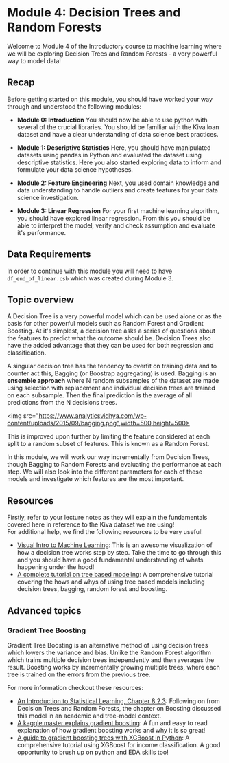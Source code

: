 Module 4: Decision Trees and Random Forests
======

Welcome to Module 4 of the Introductory course to machine learning where we will be exploring Decision Trees and Random Forests - a very powerful way to model data!

Recap
-----
Before getting started on this module, you should have worked your way through and understood the following modules:

- **Module 0: Introduction**
You should now be able to use python with several of the crucial libraries. You should be familiar with the Kiva loan dataset and have a clear understanding of data science best practices.

- **Module 1: Descriptive Statistics**
Here, you should have manipulated datasets using pandas in Python and evaluated the dataset using descriptive statistics. Here you also started exploring data to inform and formulate your data science hypotheses.

- **Module 2: Feature Engineering**
Next, you used domain knowledge and data understanding to handle outliers and create features for your data science investigation.

- **Module 3: Linear Regression**
For your first machine learning algorithm, you should have explored linear regression. From this you should be able to interpret the model, verify and check assumption and evaluate it's performance.

Data Requirements
----
In order to continue with this module you will need to have `df_end_of_linear.csb` which was created during Module 3.

Topic overview
----

A Decision Tree is a very powerful  model which can be used alone or as the basis for other powerful models such as Random Forest and Gradient Boosting. At it's simplest, a decision tree asks a series of questions about the features to predict what the outcome should be. Decision Trees also have the added advantage that they can be used for both regression and classification.

A singular decision tree has the tendency to overfit on training data and to counter act this, Bagging (or Boostrap aggregating) is used. Bagging is an **ensemble approach** where N random subsamples of the dataset are made using selection with replacement and individual decision trees are trained on each subsample. Then the final prediction is the average of all predictions from the N decisions trees.

<img src="https://www.analyticsvidhya.com/wp-content/uploads/2015/09/bagging.png",width=500,height=500>

This is improved upon further by limiting the feature considered at each split to a random subset of features. This is known as a Random Forest.

In this module, we will work our way incrementally from Decision Trees, though Bagging to Random Forests and evaluating the performance at each step. We will also look into the different parameters for each of these models and investigate which features are the most important.

Resources
----

Firstly, refer to your lecture notes as they will explain the fundamentals covered here in reference to the Kiva dataset we are using!  
For additional help, we find the following resources to be very useful!
- [Visual Intro to Machine Learning](http://www.r2d3.us/visual-intro-to-machine-learning-part-1/):
This is an awesome visualization of how a decision tree works step by step. Take the time to go through this and you should have a good fundamental understanding of whats happening under the hood!
- [A complete tutorial on tree based modeling](https://www.analyticsvidhya.com/blog/2016/04/complete-tutorial-tree-based-modeling-scratch-in-python/): A comprehensive tutorial covering the hows and whys of using tree based models including decision trees, bagging, random forest and boosting.

Advanced topics
----

### Gradient Tree Boosting
Gradient Tree Boosting is an alternative method of using decision trees which lowers the variance and bias. Unlike the Random Forest algorithm which trains multiple decision trees independently and then averages the result. Boosting works by incrementally growing multiple trees, where each tree is trained on the errors from the previous tree.

For more information checkout these resources:

- [An Introduction to Statistical Learning, Chapter 8.2.3](http://www-bcf.usc.edu/%7Egareth/ISL/ISLR%20Sixth%20Printing.pdf): Following on from Decision Trees and Random Forests, the chapter on Boosting discussed this model in an academic and tree-model context.
- [A kaggle master explains gradient boosting](http://blog.kaggle.com/2017/01/23/a-kaggle-master-explains-gradient-boosting/): A fun and easy to read explanation of how gradient boosting works and why it is so great!
- [A guide to gradient boosting trees with XGBoost in Python](https://jessesw.com/XG-Boost/): A comprehensive tutorial using XGBoost for income classification. A good opportunity to brush up on python and EDA skills too!
